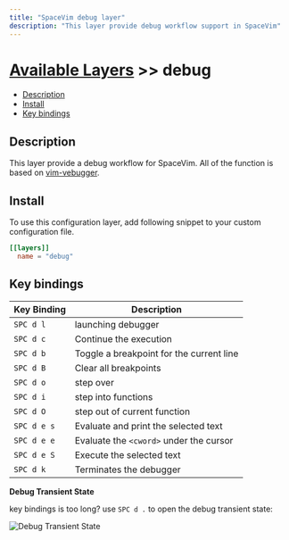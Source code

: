 ```yaml
---
title: "SpaceVim debug layer"
description: "This layer provide debug workflow support in SpaceVim"
---
```


# [Available Layers](../) >> debug

<!-- vim-markdown-toc GFM -->

- [Description](#description)
- [Install](#install)
- [Key bindings](#key-bindings)

<!-- vim-markdown-toc -->

## Description

This layer provide a debug workflow for SpaceVim. All of the function is based on [vim-vebugger](https://github.com/idanarye/vim-vebugger).

## Install


To use this configuration layer, add following snippet to your custom configuration file.

```toml
[[layers]]
  name = "debug"
```

## Key bindings

| Key Binding | Description                              |
| ----------- | ---------------------------------------- |
| `SPC d l`   | launching debugger                       |
| `SPC d c`   | Continue the execution                   |
| `SPC d b`   | Toggle a breakpoint for the current line |
| `SPC d B`   | Clear all breakpoints                    |
| `SPC d o`   | step over                                |
| `SPC d i`   | step into functions                      |
| `SPC d O`   | step out of current function             |
| `SPC d e s` | Evaluate and print the selected text     |
| `SPC d e e` | Evaluate the `<cword>` under the cursor  |
| `SPC d e S` | Execute the selected text                |
| `SPC d k`   | Terminates the debugger                  |

**Debug Transient State**

key bindings is too long? use `SPC d .` to open the debug transient state:

![Debug Transient State](https://user-images.githubusercontent.com/13142418/33996076-b03c05bc-e0a5-11e7-90fd-5f31e2703d7e.png)
